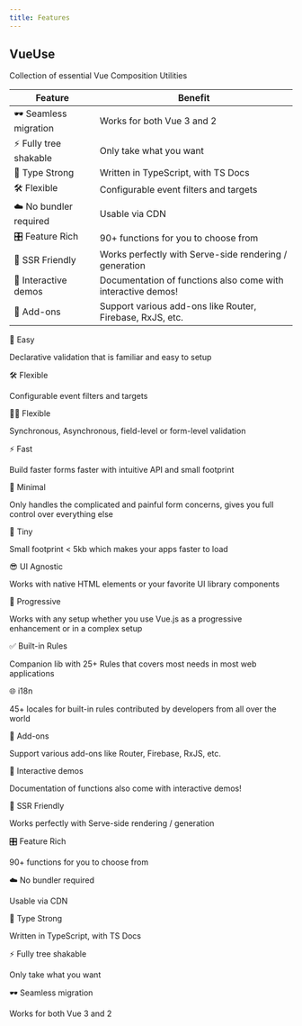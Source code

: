 ```yaml
---
title: Features
---
```


##  VueUse

Collection of essential Vue Composition Utilities

| Feature               | Benefit                                                      |
| --------------------- | ------------------------------------------------------------ |
| 🕶 Seamless migration  | Works for both Vue 3 and 2                                   |
| ⚡ Fully tree shakable | Only take what you want                                      |
| 🦾 Type Strong         | Written in TypeScript, with TS Docs                          |
| 🛠 Flexible            | Configurable event filters and targets                       |
| ☁️ No bundler required | Usable via CDN                                               |
| 🎛 Feature Rich        | 90+ functions for you to choose from                         |
| 🔋 SSR Friendly        | Works perfectly with Serve-side rendering / generation       |
| 🎪 Interactive demos   | Documentation of functions also come with interactive demos! |
| 🔌 Add-ons             | Support various add-ons like Router, Firebase, RxJS, etc.    |


🍞 Easy

Declarative validation that is familiar and easy to setup

🛠 Flexible

Configurable event filters and targets

🧘‍♀️ Flexible

Synchronous, Asynchronous, field-level or form-level validation

⚡️ Fast

Build faster forms faster with intuitive API and small footprint

🏏 Minimal

Only handles the complicated and painful form concerns, gives you full control over everything else

🍤 Tiny

Small footprint < 5kb which makes your apps faster to load

😎 UI Agnostic

Works with native HTML elements or your favorite UI library components

🦾 Progressive

Works with any setup whether you use Vue.js as a progressive enhancement or in a complex setup

✅ Built-in Rules

Companion lib with 25+ Rules that covers most needs in most web applications

🌐 i18n

45+ locales for built-in rules contributed by developers from all over the world

🔌 Add-ons

Support various add-ons like Router, Firebase, RxJS, etc.

🎪 Interactive demos

Documentation of functions also come with interactive demos!

🔋 SSR Friendly

Works perfectly with Serve-side rendering / generation

🎛 Feature Rich

90+ functions for you to choose from

☁️ No bundler required

Usable via CDN

🦾 Type Strong

 Written in TypeScript, with TS Docs

⚡ Fully tree shakable

Only take what you want

🕶 Seamless migration

 Works for both Vue 3 and 2
